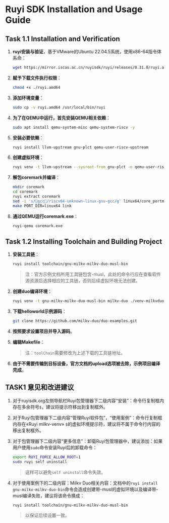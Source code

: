 
# Ruyi SDK Installation and Usage Guide

## Task 1.1 Installation and Verification

1. **ruyi安装与验证**，基于VMware的Ubuntu 22.04.5系统，使用x86-64指令体系命：
   ```bash
   wget https://mirror.iscas.ac.cn/ruyisdk/ruyi/releases/0.31.0/ruyi.amd64
   ```

2. **赋予下载文件执行权限**：
   ```bash
   chmod +x ./ruyi.amd64
   ```

3. **添加环境变量**：
   ```bash
   sudo cp -v ruyi.amd64 /usr/local/bin/ruyi
   ```

4. **为了在QEMU中运行，首先安装QEMU相关依赖**：
   ```bash
   sudo apt install qemu-system-misc qemu-system-riscv -y
   ```

5. **安装必要依赖**：
   ```bash
   ruyi install llvm-upstream gnu-plct qemu-user-riscv-upstream
   ```

6. **创建虚拟环境**：
   ```bash
   ruyi venv -t llvm-upstream --sysroot-from gnu-plct -e qemu-user-riscv-upstream generic venv. venv/bin/ruyi-activate
   ```

7. **解包coremark并编译**：
   ```bash
   mkdir coremark
   cd coremark
   ruyi extract coremark
   sed -i 's/gcc/riscv64-unknown-linux-gnu-gcc/g' linux64/core_portme.mak
   make PORT_DIR=linux64 link
   ```

8. **通过QEMU运行coremark.exe**：
   ```bash
   ruyi-qemu coremark.exe
   ```

## Task 1.2 Installing Toolchain and Building Project

1. **安装工具链**：
   ```bash
   ruyi install toolchain/gnu-milkv-milkv-duo-musl-bin
   ```
   > 注：官方示例文档所用工具链包含-musl，此处的命令行应在查看软件源资源后选择相应的工具链，否则后续虚拟环境无法创建。

2. **创建duo编译环境**：
   ```bash
   ruyi venv -t gnu-milkv-milkv-duo-musl-bin milkv-duo ./venv-milkvduo
   ```

3. **下载helloworld示例源码**：
   ```bash
   git clone https://github.com/milkv-duo/duo-examples.git
   ```

4. **按照要求设置项目并导入源码**。

5. **编辑Makefile**：
   > 注：`toolChain`需要修改为上述下载的工具链地址。

6. **由于不需要传输到目标设备，官方文档的upload选项被去除，示例项目编译完成**。

## TASK1 意见和改进建议

1. 对于ruyisdk.org左侧导航栏Ruyi包管理器下二级内容“安装”：命令行复制框内存在多余符号`$`，建议将提示符移出到复制框外。

2. 对于Ruyi包管理器下二级内容“管理Ruyi软件包”，“使用案例”：命令行复制框内存在«Ruyi milkv-venv» `$`的虚拟环境提示符，建议将不属于命令行内容的移出复制框外。

3. 对于包管理器下二级内容“更多信息”：卸载Ruyi包管理器中，建议添加：如果用户使用`sudo`命令安装Ruyi后的卸载命令：
   ```bash
   export RUYI_FORCE_ALLOW_ROOT=1
   sudo ruyi self uninstall
   ```
   > 这样可以避免`self uninstall`命令失效。

4. 对于使用案例下的二级内容：Milkv Duo相关内容：文档中的`ruyi install gnu-milkv-milkv-duo-bin`命令会造成创建带-musl的虚拟环境以及编译带-musl编译失败，建议将该命令换成：
   ```bash
   ruyi install toolchain/gnu-milkv-milkv-duo-musl-bin
   ```
   > 以保证后续设置一致。
